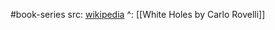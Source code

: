 #book-series 
src: [wikipedia](https://en.m.wikipedia.org/wiki/Sacred_Books_of_the_East) 
^: [[White Holes by Carlo Rovelli]]

